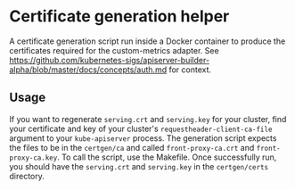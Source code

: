 # Certificate generation helper

A certificate generation script run inside a Docker container to produce the certificates required for the custom-metrics adapter.
See https://github.com/kubernetes-sigs/apiserver-builder-alpha/blob/master/docs/concepts/auth.md for context.


## Usage

If you want to regenerate `serving.crt` and `serving.key` for your cluster, find your certificate and key of your cluster's `requestheader-client-ca-file` argument to your `kube-apiserver` process. The generation script expects the files to be in the `certgen/ca` and called `front-proxy-ca.crt` and `front-proxy-ca.key`. To call the script, use the Makefile. Once successfully run, you should have the `serving.crt` and `serving.key` in the `certgen/certs` directory.